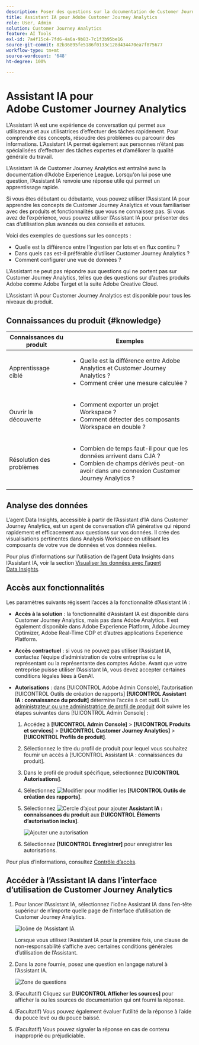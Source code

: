 ```yaml
---
description: Poser des questions sur la documentation de Customer Journey Analytics
title: Assistant IA pour Adobe Customer Journey Analytics
role: User, Admin
solution: Customer Journey Analytics
feature: AI Tools
exl-id: 7a4f15c4-7fd6-4a6a-9b83-7c1f3b95be16
source-git-commit: 82b36895fe5186f0133c128d434470ea7f875677
workflow-type: tm+mt
source-wordcount: '648'
ht-degree: 100%

---
```



# Assistant IA pour Adobe Customer Journey Analytics

L’Assistant IA est une expérience de conversation qui permet aux utilisateurs et aux utilisatrices d’effectuer des tâches rapidement. Pour comprendre des concepts, résoudre des problèmes ou parcourir des informations. L’Assistant IA permet également aux personnes n’étant pas spécialisées d’effectuer des tâches expertes et d’améliorer la qualité générale du travail.

L’Assistant IA de Customer Journey Analytics est entraîné avec la documentation d’Adobe Experience League. Lorsqu’on lui pose une question, l’Assistant IA renvoie une réponse utile qui permet un apprentissage rapide.

Si vous êtes débutant ou débutante, vous pouvez utiliser l’Assistant IA pour apprendre les concepts de Customer Journey Analytics et vous familiariser avec des produits et fonctionnalités que vous ne connaissez pas. Si vous avez de l’expérience, vous pouvez utiliser l’Assistant IA pour présenter des cas d’utilisation plus avancés ou des conseils et astuces.

Voici des exemples de questions sur les concepts :

* Quelle est la différence entre l’ingestion par lots et en flux continu ?
* Dans quels cas est-il préférable d’utiliser Customer Journey Analytics ?
* Comment configurer une vue de données ?

L’Assistant ne peut pas répondre aux questions qui ne portent pas sur Customer Journey Analytics, telles que des questions sur d’autres produits Adobe comme Adobe Target et la suite Adobe Creative Cloud.

L’Assistant IA pour Customer Journey Analytics est disponible pour tous les niveaux du produit.

## Connaissances du produit {#knowledge}

| Connaissances du produit | Exemples |
| --- | --- |
| Apprentissage ciblé | <ul><li>Quelle est la différence entre Adobe Analytics et Customer Journey Analytics ?</li><li>Comment créer une mesure calculée ?</li></ul> |
| Ouvrir la découverte | <ul><li>Comment exporter un projet Workspace ?</li><li>Comment détecter des composants Workspace en double ?</li></ul> |
| Résolution des problèmes | <ul><li>Combien de temps faut-il pour que les données arrivent dans CJA ?</li><li>Combien de champs dérivés peut-on avoir dans une connexion Customer Journey Analytics ?</li></ul> |

## Analyse des données

L’agent Data Insights, accessible à partir de l’Assistant d’IA dans Customer Journey Analytics, est un agent de conversation d’IA générative qui répond rapidement et efficacement aux questions sur vos données. Il crée des visualisations pertinentes dans Analysis Workspace en utilisant les composants de votre vue de données et vos données réelles.

Pour plus d’informations sur l’utilisation de l’agent Data Insights dans l’Assistant IA, voir la section [Visualiser les données avec l’agent Data Insights](/help/data-analysis-ai.md).

## Accès aux fonctionnalités

Les paramètres suivants régissent l’accès à la fonctionnalité d’Assistant IA :

* **Accès à la solution** : la fonctionnalité d’Assistant IA est disponible dans Customer Journey Analytics, mais pas dans Adobe Analytics. Il est également disponible dans Adobe Experience Platform, Adobe Journey Optimizer, Adobe Real-Time CDP et d’autres applications Experience Platform.

* **Accès contractuel** : si vous ne pouvez pas utiliser l’Assistant IA, contactez l’équipe d’administration de votre entreprise ou le représentant ou la représentante des comptes Adobe. Avant que votre entreprise puisse utiliser l’Assistant IA, vous devez accepter certaines conditions légales liées à GenAI.

* **Autorisations** : dans [!UICONTROL Adobe Admin Console], l’autorisation [!UICONTROL Outils de création de rapports] **[!UICONTROL Assistant IA : connaissance du produit]** détermine l’accès à cet outil. Un [administrateur ou une administratrice de profil de produit](https://helpx.adobe.com/fr/enterprise/using/manage-product-profiles.html) doit suivre les étapes suivantes dans [!UICONTROL Admin Console] :
   1. Accédez à **[!UICONTROL Admin Console]** > **[!UICONTROL Produits et services]** > **[!UICONTROL Customer Journey Analytics]** > **[!UICONTROL Profils de produit]**.
   1. Sélectionnez le titre du profil de produit pour lequel vous souhaitez fournir un accès à [!UICONTROL Assistant IA : connaissances du produit].
   1. Dans le profil de produit spécifique, sélectionnez **[!UICONTROL Autorisations]**.
   1. Sélectionnez ![Modifier](/help/assets/icons/Edit.svg) pour modifier les **[!UICONTROL Outils de création des rapports]**.
   1. Sélectionnez ![Cercle d’ajout](/help/assets/icons/AddCircle.svg) pour ajouter **Assistant IA : connaissances du produit** aux **[!UICONTROL Éléments d’autorisation inclus]**.

      ![Ajouter une autorisation](assets/ai-assistant-permissions.png)

   1. Sélectionnez **[!UICONTROL Enregistrer]** pour enregistrer les autorisations.

Pour plus d’informations, consultez [Contrôle d’accès](/help/technotes/access-control.md#access-control).

## Accéder à l’Assistant IA dans l’interface d’utilisation de Customer Journey Analytics

1. Pour lancer l’Assistant IA, sélectionnez l’icône Assistant IA dans l’en-tête supérieur de n’importe quelle page de l’interface d’utilisation de Customer Journey Analytics.

   ![Icône de l’Assistant IA](assets/ai-asst1.png)

   Lorsque vous utilisez l’Assistant IA pour la première fois, une clause de non-responsabilité s’affiche avec certaines conditions générales d’utilisation de l’Assistant.

1. Dans la zone fournie, posez une question en langage naturel à l’Assistant IA.

   ![Zone de questions](assets/ai-asst2.png)

1. (Facultatif) Cliquez sur **[!UICONTROL Afficher les sources]** pour afficher la ou les sources de documentation qui ont fourni la réponse.

1. (Facultatif) Vous pouvez également évaluer l’utilité de la réponse à l’aide du pouce levé ou du pouce baissé.

1. (Facultatif) Vous pouvez signaler la réponse en cas de contenu inapproprié ou préjudiciable.
